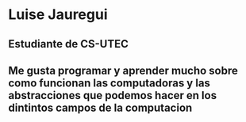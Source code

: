 # Luise Jauregui

## Estudiante de CS-UTEC
## Me gusta programar y aprender mucho sobre como funcionan las computadoras y las abstracciones que podemos hacer en los dintintos campos de la computacion
